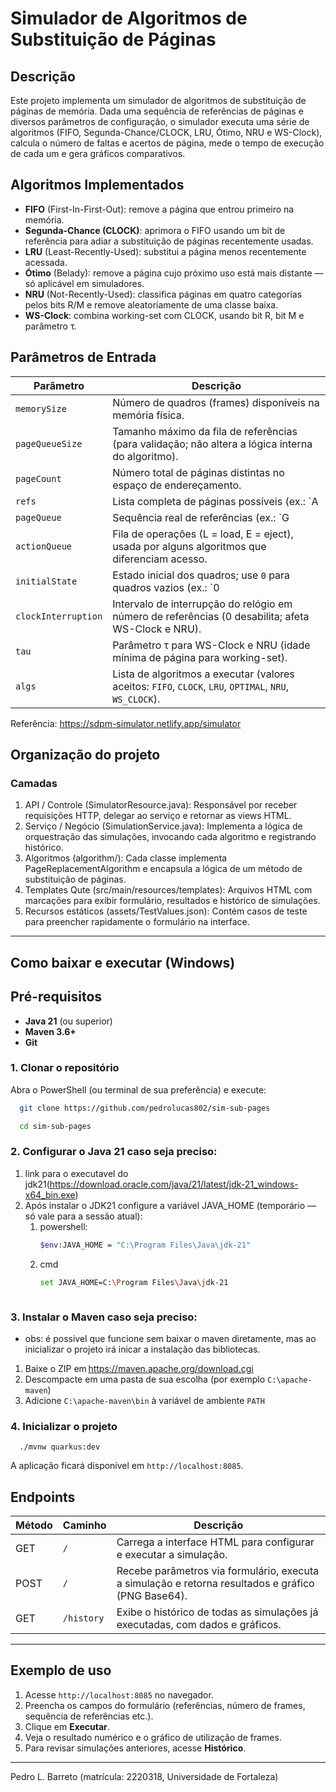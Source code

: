 # Simulador de Algoritmos de Substituição de Páginas

## Descrição
Este projeto implementa um simulador de algoritmos de substituição de páginas de memória. Dada uma sequência de referências de páginas e diversos parâmetros de configuração, o simulador executa uma série de algoritmos (FIFO, Segunda-Chance/CLOCK, LRU, Ótimo, NRU e WS-Clock), calcula o número de faltas e acertos de página, mede o tempo de execução de cada um e gera gráficos comparativos.

## Algoritmos Implementados
- **FIFO** (First-In-First-Out): remove a página que entrou primeiro na memória.
- **Segunda-Chance (CLOCK)**: aprimora o FIFO usando um bit de referência para adiar a substituição de páginas recentemente usadas.
- **LRU** (Least-Recently-Used): substitui a página menos recentemente acessada.
- **Ótimo** (Belady): remove a página cujo próximo uso está mais distante — só aplicável em simuladores.
- **NRU** (Not-Recently-Used): classifica páginas em quatro categorias pelos bits R/M e remove aleatoriamente de uma classe baixa.
- **WS-Clock**: combina working-set com CLOCK, usando bit R, bit M e parâmetro τ.

## Parâmetros de Entrada
| Parâmetro           | Descrição                                                                                             |
|---------------------|-------------------------------------------------------------------------------------------------------|
| `memorySize`        | Número de quadros (frames) disponíveis na memória física.                                             |
| `pageQueueSize`     | Tamanho máximo da fila de referências (para validação; não altera a lógica interna do algoritmo).     |
| `pageCount`         | Número total de páginas distintas no espaço de endereçamento.                                         |
| `refs`              | Lista completa de páginas possíveis (ex.: `A|B|C|D|E`).                                               |
| `pageQueue`         | Sequência real de referências (ex.: `G|D|G|C|...`).                                                    |
| `actionQueue`       | Fila de operações (L = load, E = eject), usada por alguns algoritmos que diferenciam acesso.          |
| `initialState`      | Estado inicial dos quadros; use `0` para quadros vazios (ex.: `0|0|A|B|0`).                            |
| `clockInterruption` | Intervalo de interrupção do relógio em número de referências (0 desabilita; afeta WS-Clock e NRU).   |
| `tau`               | Parâmetro τ para WS-Clock e NRU (idade mínima de página para working-set).                             |
| `algs`              | Lista de algoritmos a executar (valores aceitos: `FIFO`, `CLOCK`, `LRU`, `OPTIMAL`, `NRU`, `WS_CLOCK`).|

Referência: https://sdpm-simulator.netlify.app/simulator

## Organização do projeto
### Camadas
1. API / Controle (SimulatorResource.java):
   Responsável por receber requisições HTTP, delegar ao serviço e retornar as views HTML.
2. Serviço / Negócio (SimulationService.java):
   Implementa a lógica de orquestração das simulações, invocando cada algoritmo e registrando histórico.
3. Algoritmos (algorithm/):
   Cada classe implementa PageReplacementAlgorithm e encapsula a lógica de um método de substituição de páginas.
4. Templates Qute (src/main/resources/templates):
   Arquivos HTML com marcações para exibir formulário, resultados e histórico de simulações.
5. Recursos estáticos (assets/TestValues.json):
   Contém casos de teste para preencher rapidamente o formulário na interface.

---

## Como baixar e executar (Windows)

## Pré-requisitos
- **Java 21** (ou superior)
- **Maven 3.6+**
- **Git**


### 1. Clonar o repositório

Abra o PowerShell (ou terminal de sua preferência) e execute:

```bash
  git clone https://github.com/pedrolucas802/sim-sub-pages
```
```bash
  cd sim-sub-pages
```

### 2. Configurar o Java 21 caso seja preciso:
1. link para o executavel do jdk21(https://download.oracle.com/java/21/latest/jdk-21_windows-x64_bin.exe) 
2. Após instalar o JDK21 configure a variável JAVA_HOME (temporário — só vale para a sessão atual):
   1. powershell:
      ```bash
      $env:JAVA_HOME = "C:\Program Files\Java\jdk-21"
      ```
   2. cmd
      ```bash
      set JAVA_HOME=C:\Program Files\Java\jdk-21
    ```
### 3. Instalar o Maven caso seja preciso:
* obs: é possivel que funcione sem baixar o maven diretamente, mas ao inicializar o projeto irá inicar a instalação das bibliotecas.

1. Baixe o ZIP em https://maven.apache.org/download.cgi
2. Descompacte em uma pasta de sua escolha (por exemplo `C:\apache-maven`)
3. Adicione `C:\apache-maven\bin` à variável de ambiente `PATH`


### 4. Inicializar o projeto

```shell script
  ./mvnw quarkus:dev
```

   A aplicação ficará disponível em `http://localhost:8085`.


## Endpoints

| Método | Caminho    | Descrição                                                                                   |
| ------ | ---------- | ------------------------------------------------------------------------------------------- |
| GET    | `/`        | Carrega a interface HTML para configurar e executar a simulação.                            |
| POST   | `/`        | Recebe parâmetros via formulário, executa a simulação e retorna resultados e gráfico (PNG Base64). |
| GET    | `/history` | Exibe o histórico de todas as simulações já executadas, com dados e gráficos.               |

---

## Exemplo de uso

1. Acesse `http://localhost:8085` no navegador.
2. Preencha os campos do formulário (referências, número de frames, sequência de referências etc.).
3. Clique em **Executar**.
4. Veja o resultado numérico e o gráfico de utilização de frames.
5. Para revisar simulações anteriores, acesse **Histórico**.


---

Pedro L. Barreto (matrícula: 2220318, Universidade de Fortaleza)
